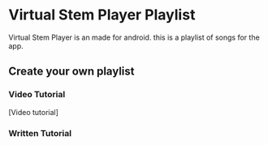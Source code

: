 # Virtual Stem Player Playlist

Virtual Stem Player is an made for android.
this is a playlist of songs for the app.
## Create your own playlist
### Video Tutorial
[Video tutorial]
### Written Tutorial

